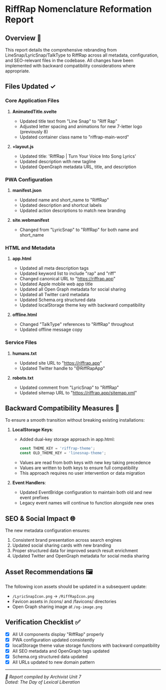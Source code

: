 # RiffRap Nomenclature Reformation Report

## Overview 📜
This report details the comprehensive rebranding from LineSnap/LyricSnap/TalkType to RiffRap across all metadata, configuration, and SEO-relevant files in the codebase. All changes have been implemented with backward compatibility considerations where appropriate.

## Files Updated ✓

### Core Application Files
1. **AnimatedTitle.svelte**
   - Updated title text from "Line Snap" to "Riff Rap"
   - Adjusted letter spacing and animations for new 7-letter logo (previously 8)
   - Updated container class name to "riffrap-main-word"

2. **+layout.js**
   - Updated title: 'RiffRap | Turn Your Voice Into Song Lyrics'
   - Updated description with new tagline
   - Updated OpenGraph metadata URL, title, and description

### PWA Configuration
1. **manifest.json**
   - Updated name and short_name to "RiffRap"
   - Updated description and shortcut labels
   - Updated action descriptions to match new branding 

2. **site.webmanifest**
   - Changed from "LyricSnap" to "RiffRap" for both name and short_name

### HTML and Metadata
1. **app.html**
   - Updated all meta description tags
   - Updated keyword list to include "rap" and "riff"
   - Changed canonical URL to "https://riffrap.app"
   - Updated Apple mobile web app title
   - Updated all Open Graph metadata for social sharing
   - Updated all Twitter card metadata
   - Updated Schema.org structured data
   - Updated localStorage theme key with backward compatibility

2. **offline.html**
   - Changed "TalkType" references to "RiffRap" throughout
   - Updated offline message copy

### Service Files
1. **humans.txt**
   - Updated site URL to "https://riffrap.app"
   - Updated Twitter handle to "@RiffRapApp"

2. **robots.txt**
   - Updated comment from "LyricSnap" to "RiffRap"
   - Updated sitemap URL to "https://riffrap.app/sitemap.xml"

## Backward Compatibility Measures 🔄
To ensure a smooth transition without breaking existing installations:

1. **LocalStorage Keys**:
   - Added dual-key storage approach in app.html:
     ```javascript
     const THEME_KEY = 'riffrap-theme'; 
     const OLD_THEME_KEY = 'linesnap-theme';
     ```
   - Values are read from both keys with new key taking precedence
   - Values are written to both keys to ensure full compatibility
   - This approach requires no user intervention or data migration

2. **Event Handlers**:
   - Updated EventBridge configuration to maintain both old and new event prefixes
   - Legacy event names will continue to function alongside new ones

## SEO & Social Impact 🌐
The new metadata configuration ensures:

1. Consistent brand presentation across search engines
2. Updated social sharing cards with new branding
3. Proper structured data for improved search result enrichment
4. Updated Twitter and OpenGraph metadata for social media sharing

## Asset Recommendations 🖼️
The following icon assets should be updated in a subsequent update:
- `/LyricSnapIcon.png` → `/RiffRapIcon.png`
- Favicon assets in /icons/ and /favicons/ directories
- Open Graph sharing image at `/og-image.png`

## Verification Checklist ✅
- [x] All UI components display "RiffRap" properly
- [x] PWA configuration updated consistently
- [x] localStorage theme value storage functions with backward compatibility
- [x] All SEO metadata and OpenGraph tags updated
- [x] Schema.org structured data updated
- [x] All URLs updated to new domain pattern

---

*🧐 Report compiled by Archivist Unit 7*  
*Dated: The Day of Lexical Liberation*
